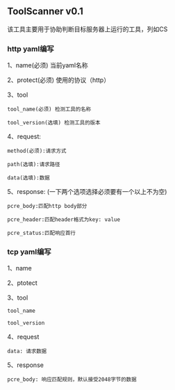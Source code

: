 ## ToolScanner v0.1

该工具主要用于协助判断目标服务器上运行的工具，列如CS

### http yaml编写
1、name(必须) 当前yaml名称

2、protect(必须) 使用的协议（http）

3、tool

    tool_name(必须) 检测工具的名称

    tool_version(选填) 检测工具的版本

4、request:

    method(必须):请求方式

    path(选填):请求路径

    data(选填):数据

5、response: (一下两个选项选择必须要有一个以上不为空)

    pcre_body:匹配http body部分

    pcre_header:匹配header格式为key: value 

    pcre_status:匹配响应首行

### tcp yaml编写

1、name

2、ptotect

3、tool

    tool_name

    tool_version
4、request

    data: 请求数据

5、response

    pcre_body: 响应匹配规则，默认接受2048字节的数据
